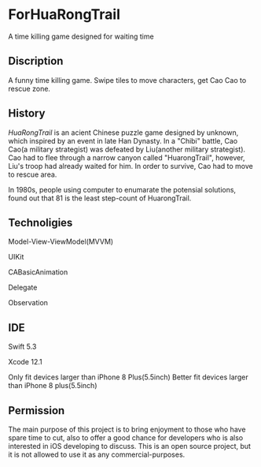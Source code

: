 # ForHuaRongTrail
A time killing game designed for waiting time  

## Discription
A funny time killing game. Swipe tiles to move characters, get Cao Cao to rescue zone.

## History
*HuaRongTrail* is an acient Chinese puzzle game designed by unknown, which inspired by an event in late Han Dynasty. In a "Chibi" battle, Cao Cao(a military strategist) was defeated by Liu(another military strategist). Cao had to flee through a narrow canyon called "HuarongTrail", however, Liu's troop had already  waited for him. In order to survive, Cao had to move to rescue area.

In 1980s, people using computer to enumarate the potensial solutions, found out that 81 is the least step-count of HuarongTrail.

## Technoligies
Model-View-ViewModel(MVVM)

UIKit

CABasicAnimation

Delegate

Observation

## IDE
Swift 5.3

Xcode 12.1

Only fit devices larger than iPhone 8 Plus(5.5inch)
Better fit devices larger than iPhone 8 plus(5.5inch)

## Permission
The main purpose of this project is to bring enjoyment to those who have spare time to cut, also to offer a good chance for developers who is also interested in iOS developing to discuss. This is an open source project, but it is not allowed to use it as any commercial-purposes. 
